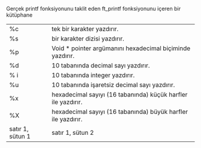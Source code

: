 Gerçek printf fonksiyonunu taklit eden ft_printf
fonksiyonunu içeren bir kütüphane

<table>
      <tr>
         <td> %c </td>
         <td> tek bir karakter yazdırır.</td>
      </tr>
      <tr>
         <td> %s </td>
         <td>bir karakter dizisi yazdırır.</td>
      </tr>
 <tr>
         <td> %p </td>
         <td>Void * pointer argümanını hexadecimal biçiminde yazdırır.</td>
      </tr>
      <tr>
         <td> %d</td>
         <td>10 tabanında decimal sayı yazdırır.</td>
      </tr>
 <tr>
         <td> % i</td>
         <td>10 tabanında integer yazdırır.</td>
      </tr>
      <tr>
         <td> %u </td>
         <td>10 tabanında işaretsiz decimal sayı yazdırır.</td>
      </tr>
 <tr>
         <td> %x </td>
         <td>hexadecimal sayıyı (16 tabanında) küçük harfler ile yazdırır.</td>
      </tr>
      <tr>
         <td> %X </td>
         <td> hexadecimal sayıyı (16 tabanında) büyük harfler ile yazdırır.</td>
      </tr>
  <tr>
         <td>satır 1, sütun 1</td>
         <td>satır 1, sütun 2</td>
      </tr>
   </table>
